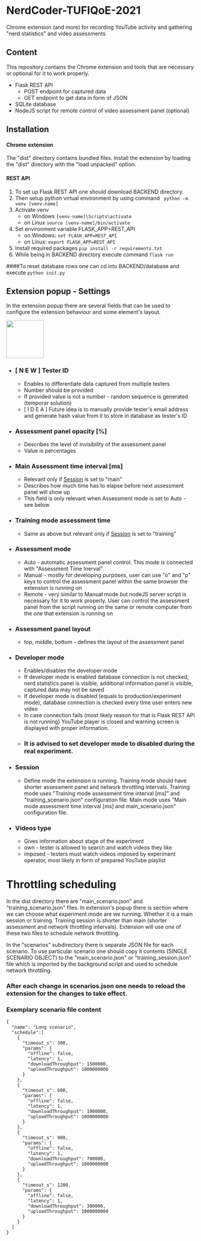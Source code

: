 # NerdCoder-TUFIQoE-2021
Chrome extension (and more) for recording YouTube activity and gathering "nerd statistics" 
and video assessments

## Content
This repository contains the Chrome extension and tools that are necessary or optional for it 
to work properly.
- Flask REST API 
    - POST endpoint for captured data
    - GET endpoint to get data in form of JSON
- SQLite database
- NodeJS script for remote control of video assessment panel (optional)


## Installation
#### Chrome extension
The "dist" directory contains bundled files. Install the extension by loading
the "dist" directory with the "load unpacked" option.

#### REST API
1.  To set up Flask REST API one should download BACKEND directory.
2. Then setup python virtual environment  by using command
``` python -m venv [venv-name]```
3. Activate venv
    - on Windows ```[venv-name]\Scripts\activate```
    - on Linux ```source [venv-name]/bin/activate```
4. Set environment variable FLASK_APP=REST_API
    - on Windows: ```set FLASK_APP=REST_API```
   - on Linux: ```export FLASK_APP=REST_API```
5. Install required packages ```pip install -r requirements.txt```
6. While being in BACKEND directory execute command ```flask run```

####To reset database rows one can cd into BACKEND/database and execute ```python init.py```

## Extension popup - Settings
In the extension popup there are several fields that can be used to configure
the extension behaviour and some element's layout.



<img src="images/popup.png" height="100" width="100"/>



- ### [ N E W ] Tester ID
  - Enables to differentiate data captured from multiple testers
  - Number should be provided
  - If provided value is not a number - random sequence is generated (temporar solution)
  - [ I D E A ] Future idea is to manually provide tester's email address and generate
  hash value from it to store in database as tester's ID
- ### Assessment panel opacity [%]
  - Describes the level of invisibility of the assessment panel
  - Value is percentages
- ### Main Assessment time interval [ms]
  - Relevant only if [Session](#session) </a> is set to "main"
  - Describes how much time has to elapse before next assessment panel will show up
  - This field is only relevant when Assessment mode is set to Auto - see below
- ### Training mode assessment time
  - Same as above but relevant only if [Session](#session) is set to "training"
- ### Assessment mode
  - Auto - automatic assessment panel control. This mode is connected with "Assessment Time Inerval"
  - Manual - mostly for developing purposes, user can use "o" and "p" 
    keys to control the assessment panel within the same browser the extension is running on
  - Remote - very similar to Manual mode but nodeJS server script is necessary for it to work properly.
    User can control the assessment panel from the script running on the same or remote computer from the one that extension is running on
- ### Assessment panel layout
  - top, middle, bottom - defines the layout of the assessment panel
- ### Developer mode
  - Enables/disables the developer mode
  - If developer mode is enabled database connection is not checked, nerd statistics panel is visible, additional information
    panel is visible, captured data may not be saved
  - If developer mode is disabled (equals to production/experiment mode), database connection is checked every time user enters new video
  - In case connection fails (most likely reason for that is Flask REST API is not running)
    YouTube player is closed and warning screen is displayed with proper information.
  - ### It is advised to set developer mode to disabled during the real experiment.
- ###  <a name="session"> Session </a>
  - Define mode the extension is running. Training mode should have shorter assessment panel and network throttling intervals.
  Training mode uses "Training mode assessment time interval [ms]" and "training_scenario.json" configuration file.
  Main mode uses "Main mode assessment time interval [ms] and main_scenario.json" configuration file.

- ### Videos type
  - Gives information about stage of the experiment
  - own - tester is allowed to search and watch videos they like
  - imposed - testers must watch videos imposed by experiment operator, most likely in form of prepared YouTube playlist

# Throttling scheduling
In the dist directory there are "main_scenario.json" and "training_scenario.json" files. In extension's popup there is section where
we can choose what experiment mode are we running. Whether it is a main session or training. Training
session is shorter than main (shorter assessment and network throttling intervals).
Extension will use one of these two files to schedule network throttling.

In the "scenarios" subdirectory there is separate JSON file for each scenario. To use particular scenario
one should copy it contents (SINGLE SCENARIO OBJECT) to the "main_scenario.json" or "training_session.json" file which is imported by the
background script and used to schedule network throttling.



### After each change in scenarios.json one needs to reload the extension for the changes to take effect.

### Exemplary scenario file content
```
{
  "name": "Long scenario",
  "schedule":[
    {
      "timeout_s": 300,
      "params": {
        "offline": false,
        "latency": 1,
        "downloadThroughput": 1500000,
        "uploadThroughput": 1000000000
      }
    },
    {
      "timeout_s": 600,
      "params": {
        "offline": false,
        "latency": 1,
        "downloadThroughput": 1000000,
        "uploadThroughput": 1000000000
      }
    },
    {
      "timeout_s": 900,
      "params": {
        "offline": false,
        "latency": 1,
        "downloadThroughput": 700000,
        "uploadThroughput": 1000000000
      }
    },
    {
      "timeout_s": 1200,
      "params": {
        "offline": false,
        "latency": 1,
        "downloadThroughput": 300000,
        "uploadThroughput": 1000000000
      }
    }
  ]
}

```